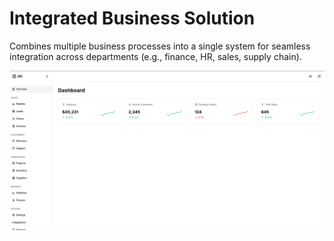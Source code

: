 # Integrated Business Solution

Combines multiple business processes into a single system for seamless integration across departments (e.g., finance, HR, sales, supply chain).

![Integrated Business Solution](Demo%20Image/IBS.png)

